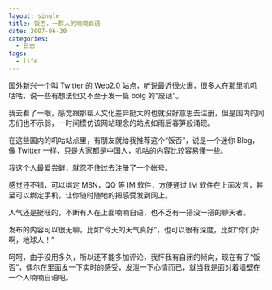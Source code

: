 ```yaml
---
layout: single
title: 饭否，一群人的喃喃自语
date: 2007-06-30
categories:
  - 日志
tags:
  - life
---
```


国外新兴一个叫 Twitter 的 Web2.0 站点，听说最近很火爆，很多人在那里叽叽咕咕，说一些有想法但又不至于发一篇 bolg 的“废话”。

我去看了一眼，感觉跟那帮人文化差异挺大的也就没好意思去注册，但是国内的同志们也不示弱，一时间模仿该网站理念的站点如雨后春笋般涌现。

在这些国内的叽咕站点里，有朋友就给我推荐这个“饭否”，说是一个迷你 Blog，像 Twitter 一样，只是大家都是中国人，叽咕的内容比较容易懂一些。

我这个人最爱尝鲜，就忍不住过去注册了一个帐号。

感觉还不错，可以绑定 MSN，QQ 等 IM 软件，方便通过 IM 软件在上面发言，甚至可以绑定手机，让你随时随地的把感受发到网上。

人气还是挺旺的，不断有人在上面喃喃自语，也不乏有一搭没一搭的聊天者。

发布的内容可以很无聊，比如“今天的天气真好”，也可以很有深度，比如“你们好啊，地球人！”

呵呵，由于没用多久，所以还不能多加评论，我怀我有自闭的倾向，现在有了“饭否”，偶尔在里面发一下实时的感受，发泄一下心情而已，就当我是面对着墙壁在一个人喃喃自语吧。
